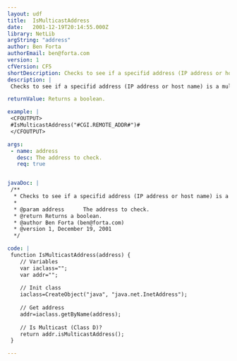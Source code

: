```yaml
---
layout: udf
title:  IsMulticastAddress
date:   2001-12-19T20:14:55.000Z
library: NetLib
argString: "address"
author: Ben Forta
authorEmail: ben@forta.com
version: 1
cfVersion: CF5
shortDescription: Checks to see if a specifid address (IP address or host name) is a multicast address (Class D).
description: |
 Checks to see if a specifid address (IP address or host name) is a multicast address (Class D). If the host name is invalid an exception will be throw, so &lt;CFTRY&gt;/&lt;CFCATCH&gt; should be used.

returnValue: Returns a boolean.

example: |
 <CFOUTPUT>
 #IsMulticastAddress("#CGI.REMOTE_ADDR#")#
 </CFOUTPUT>

args:
 - name: address
   desc: The address to check.
   req: true


javaDoc: |
 /**
  * Checks to see if a specifid address (IP address or host name) is a multicast address (Class D).
  * 
  * @param address      The address to check. 
  * @return Returns a boolean. 
  * @author Ben Forta (ben@forta.com) 
  * @version 1, December 19, 2001 
  */

code: |
 function IsMulticastAddress(address) {
    // Variables
    var iaclass="";
    var addr="";
    
    // Init class
    iaclass=CreateObject("java", "java.net.InetAddress");
 
    // Get address
    addr=iaclass.getByName(address);
 
    // Is Multicast (Class D)?
    return addr.isMulticastAddress();
 }

---
```


